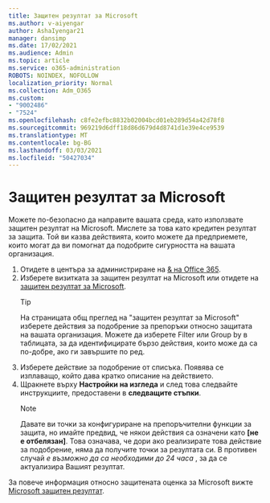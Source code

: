 ```yaml
---
title: Защитен резултат за Microsoft
ms.author: v-aiyengar
author: AshaIyengar21
manager: dansimp
ms.date: 17/02/2021
ms.audience: Admin
ms.topic: article
ms.service: o365-administration
ROBOTS: NOINDEX, NOFOLLOW
localization_priority: Normal
ms.collection: Adm_O365
ms.custom:
- "9002486"
- "7524"
ms.openlocfilehash: c8fe2efbc8832b02004bcd01eb289d54a42d78f8
ms.sourcegitcommit: 969219d6dff18d86d679d4d8741d1e39e4ce9539
ms.translationtype: MT
ms.contentlocale: bg-BG
ms.lasthandoff: 03/03/2021
ms.locfileid: "50427034"
---
```

# <a name="microsoft-secure-score"></a>Защитен резултат за Microsoft

Можете по-безопасно да направите вашата среда, като използвате защитен резултат на Microsoft. Мислете за това като кредитен резултат за защита. Той ви казва действията, които можете да предприемете, които могат да ви помогнат да подобрите сигурността на вашата организация.

1. Отидете в центъра за администриране на [& на Office 365](https://go.microsoft.com/fwlink/p/?linkid=2077143).
1. Изберете визитката за защитен резултат на Microsoft или отидете на [защитен резултат за Microsoft](https://go.microsoft.com/fwlink/?linkid=2099589).
    > [!TIP]
    >  На страницата общ преглед на "защитен резултат за Microsoft" изберете действия за подобрение за препоръки относно защитата на вашата организация. Можете да изберете Filter или Group by в таблицата, за да идентифицирате бързо действия, които може да са по-добре, ако ги завършите по ред.
1. Изберете действие за подобрение от списъка. Появява се изплаващо, който дава кратко описание на действието.
1. Щракнете върху **Настройки на изгледа** и след това следвайте инструкциите, предоставени в **следващите стъпки**.
    > [!NOTE]
    > Давате ви точки за конфигуриране на препоръчителни функции за защита, но имайте предвид, че някои действия са означени като **[не е отбелязан]**. Това означава, че дори ако реализирате това действие за подобрение, няма да получите точки за резултата си. В противен случай *е възможно да са необходими до 24 часа* , за да се актуализира Вашият резултат.

За повече информация относно защитената оценка за Microsoft вижте [Microsoft защитен резултат](https://go.microsoft.com/fwlink/?linkid=2103077).